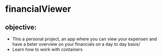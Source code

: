 # financialViewer
## objective:
- This a personal project, an app where you can view your expensen and have a beter overview on your financials on a day to day basis/
- Learn how to work with containers
